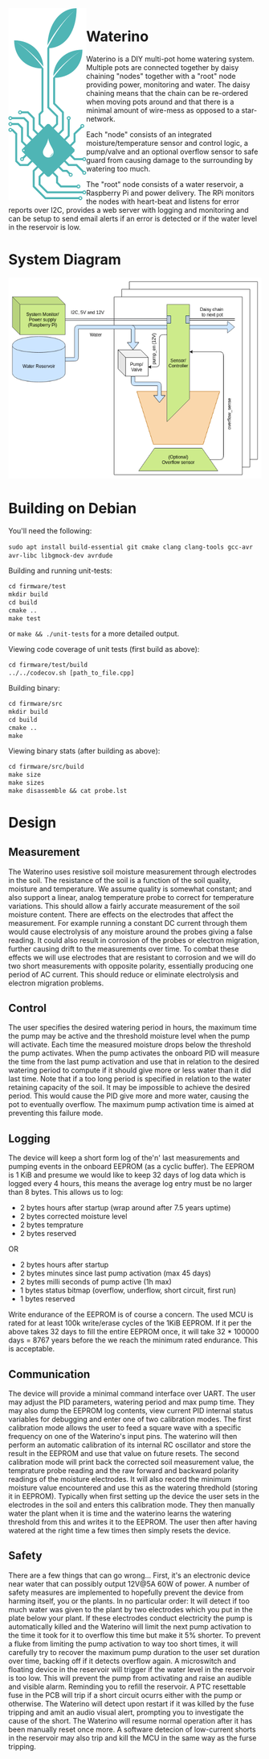 <img alt="Waterino Logo" src="https://github.com/EmilyBjoerk/Waterino/blob/master/doc/art/large.png?raw=true" align="left"/>

# Waterino

Waterino is a DIY multi-pot home watering system. Multiple pots are connected together by daisy chaining "nodes" together with a "root" node providing power, monitoring and water. The daisy chaining means that the chain can be re-ordered when moving pots around and that there is a minimal amount of wire-mess as opposed to a star-network.

Each "node" consists of an integrated moisture/temperature sensor and control logic, a pump/valve and an optional overflow sensor to safe guard from causing damage to the surrounding by watering too much.

The "root" node consists of a water reservoir, a Raspberry Pi and power delivery. The RPi monitors the nodes with heart-beat and listens for error reports over I2C, provides a web server with logging and monitoring and can be setup to send email alerts if an error is detected or if the water level in the reservoir is low.

# System Diagram
<img alt="Waterino Logo" src="https://github.com/EmilyBjoerk/Waterino/blob/master/doc/art/Waterino System Design.png?raw=true"/>

# Building on Debian
You'll need the following:

```sudo apt install build-essential git cmake clang clang-tools gcc-avr avr-libc libgmock-dev avrdude```

Building and running unit-tests:

```
cd firmware/test
mkdir build
cd build
cmake ..
make test
```

or ``` make && ./unit-tests ``` for a more detailed output.

Viewing code coverage of unit tests (first build as above):

```
cd firmware/test/build
../../codecov.sh [path_to_file.cpp]
```

Building binary:

```
cd firmware/src
mkdir build
cd build
cmake ..
make
```

Viewing binary stats (after building as above):

```
cd firmware/src/build
make size
make sizes
make disassemble && cat probe.lst
```


# Design
## Measurement
The Waterino uses resistive soil moisture measurement through electrodes in the soil. The resistance of the soil is a function of the soil quality, moisture and temperature. We assume quality is somewhat constant; and also support a linear, analog temperature probe to correct for temperature variations. This should allow a fairly accurate measurement of the soil moisture content.
There are effects on the electrodes that affect the measurement. For example running a constant DC current through them would cause electrolysis of any moisture around the probes giving a false reading. It could also result in corrosion of the probes or electron migration, further causing drift to the measurements over time. To combat these effects we will use electrodes that are resistant to corrosion and we will do two short measurements with opposite polarity, essentially producing one period of AC current. This should reduce or eliminate electrolysis and electron migration problems. 
## Control
The user specifies the desired watering period in hours, the maximum time the pump may be active and the threshold moisture level when the pump will activate.
Each time the measured moisture drops below the threshold the pump activates. When the pump activates the onboard PID will measure the time from the last pump activation and use that in relation to the desired watering period to compute if it should give more or less water than it did last time.
Note that if a too long period is specified in relation to the water retaining capacity of the soil. It may be impossible to achieve the desired period. This would cause the PID give more and more water, causing the pot to eventually overflow. The maximum pump activation time is aimed at preventing this failure mode. 
## Logging
The device will keep a short form log of the'n' last measurements and pumping events in the onboard EEPROM (as a cyclic buffer). The EEPROM is 1 KiB and presume we would like to keep 32 days of log data which is logged every 4 hours, this means the average log entry must be no larger than 8 bytes.
This allows us to log:
* 2 bytes hours after startup (wrap around after 7.5 years uptime)
* 2 bytes corrected moisture level
* 2 bytes temprature
* 2 bytes reserved

OR
* 2 bytes hours after startup
* 2 bytes minutes since last pump activation (max 45 days)
* 2 bytes milli seconds of pump active (1h max)
* 1 bytes status bitmap (overflow, underflow, short circuit, first run)
* 1 bytes reserved

Write endurance of the EEPROM is of course a concern. The used MCU is rated for at least 100k write/erase cycles of the 1KiB EEPROM. If it per the above takes 32 days to fill the entire EEPROM once, it will take 32 * 100000 days = 8767 years before the we reach the minimum rated endurance. This is acceptable.
## Communication
The device will provide a minimal command interface over UART. The user may adjust the PID parameters, watering period and max pump time. They may also dump the EEPROM log contents, view current PID internal status variables for debugging and enter one of two calibration modes.
The first calibration mode allows the user to feed a square wave with a specific frequency on one of the Waterino's input pins. The waterino will then perform an automatic calibration of its internal RC oscillator and store the result in the EEPROM and use that value on future resets. 
The second calibration mode will print back the corrected soil measurement value, the temprature probe reading and the raw forward and backward polarity readings of the moisture electrodes. It will also record the minimum moisture value encountered and use this as the watering thredhold (storing it in EEPROM). Typically when first setting up the device the user sets in the electrodes in the soil and enters this calibration mode. They then manually water the plant when it is time and the waterino learns the watering threshold from this and writes it to the EEPROM. The user then after having watered at the right time a few times then simply resets the device.
## Safety
There are a few things that can go wrong... First, it's an electronic device near water that can possibly output 12V@5A 60W of power. A number of safety measures are implemented to hopefully prevent the device from harming itself, you or the plants.
In no particular order:
It will detect if too much water was given to the plant by two electrodes which you put in the plate below your plant. If these electrodes conduct electricity the pump is automatically killed and the Waterino will limit the next pump activation to the time it took for it to overflow this time but make it 5% shorter. To prevent a fluke from limiting the pump activation to way too short times, it will carefully try to recover the maximum pump duration to the user set duration over time, backing off if it detects overflow again.
A microswitch and floating device in the reservoir will trigger if the water level in the reservoir is too low. This will prevent the pump from activating and raise an audible and visible alarm. Reminding you to refill the reservoir.
A PTC resettable fuse in the PCB will trip if a short circuit ocurrs either with the pump or otherwise. The Waterino will detect upon restart if it was killed by the fuse tripping and amit an audio visual alert, prompting you to investigate the cause of the short. The Waterino will resume normal operation after it has been manually reset once more.
A software detecion of low-current shorts in the reservoir may also trip and kill the MCU in the same way as the furse tripping. 
